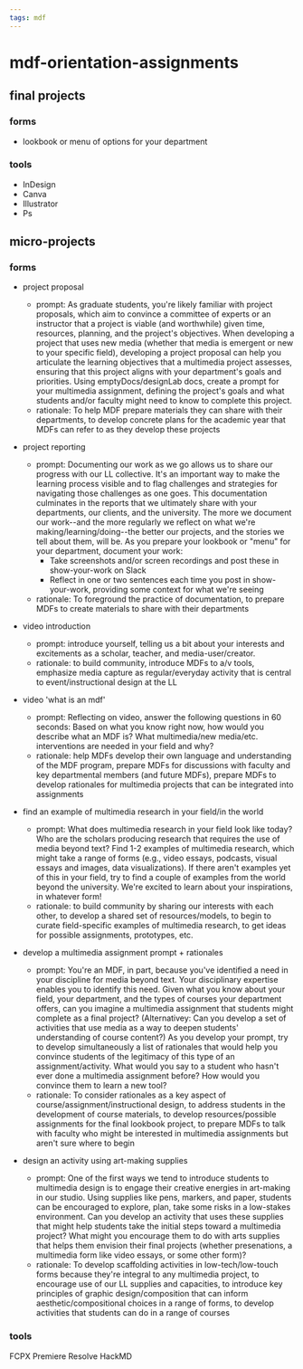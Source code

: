 ```yaml
---
tags: mdf
---
```

# mdf-orientation-assignments

## final projects

### forms
* lookbook or menu of options for your department

### tools
* InDesign
* Canva
* Illustrator
* Ps


## micro-projects

### forms

* project proposal 
    * prompt: As graduate students, you're likely familiar with project proposals, which aim to convince a committee of experts or an instructor that a project is viable (and worthwhile) given time, resources, planning, and the project's objectives. When developing a project that uses new media (whether that media is emergent or new to your specific field), developing a project proposal can help you articulate the learning objectives that a multimedia project  assesses, ensuring that this project aligns with your department's goals and priorities. Using emptyDocs/designLab docs, create a prompt for your multimedia assignment, defining the project's goals and what students and/or faculty might need to know to complete this project.
    * rationale: To help MDF prepare materials they can share with their departments, to develop concrete plans for the academic year that MDFs can refer to as they develop these projects

* project reporting
    * prompt: Documenting our work as we go allows us to share our progress with our LL collective. It's an important way to make the learning process visible and to flag challenges and strategies for navigating those challenges as one goes. This documentation culminates in the reports that we ultimately share with your departments, our clients, and the university. The more we document our work--and the more regularly we reflect on what we're making/learning/doing--the better our projects, and the stories we tell about them, will be. As you prepare your lookbook or "menu" for your department, document your work:
        * Take screenshots and/or screen recordings and post these in show-your-work on Slack
        * Reflect in one or two sentences each time you post in show-your-work, providing some context for what we're seeing
    * rationale: To foreground the practice of documentation, to prepare MDFs to create materials to share with their departments

* video introduction
    * prompt: introduce yourself, telling us a bit about your interests and excitements as a scholar, teacher, and media-user/creator.
    * rationale: to build community, introduce MDFs to a/v tools, emphasize media capture as regular/everyday activity that is central to event/instructional design at the LL


* video 'what is an mdf'
    * prompt: Reflecting on video, answer the following questions in 60 seconds: Based on what you know right now, how would you describe what an MDF is? What multimedia/new media/etc. interventions are needed in your field and why? 
    * rationale: help MDFs develop their own language and understanding of the MDF program, prepare MDFs for discussions with faculty and key departmental members (and future MDFs), prepare MDFs to develop rationales for multimedia projects that can be integrated into assignments

* find an example of multimedia research in your field/in the world
    * prompt: What does multimedia research in your field look like today? Who are the scholars producing research that requires the use of media beyond text? Find 1-2 examples of multimedia research, which might take a range of forms (e.g., video essays, podcasts, visual essays and images, data visualizations). If there aren't examples yet of this in your field, try to find a couple of examples from the world beyond the university. We're excited to learn about your inspirations, in whatever form!
    * rationale: to build community by sharing our interests with each other, to develop a shared set of resources/models, to begin to curate field-specific examples of multimedia research, to get ideas for possible assignments, prototypes, etc.

* develop a multimedia assignment prompt + rationales
    * prompt: You're an MDF, in part, because you've identified a need in your discipline for media beyond text. Your disciplinary expertise enables you to identify this need. Given what you know about your field, your department, and the types of courses your department offers, can you imagine a multimedia assignment that students might complete as a final project? (Alternativey: Can you develop a set of activities that use media as a way to deepen students' understanding of course content?) As you develop your prompt, try to develop simultaneously a list of rationales that would help you convince students of the legitimacy of this type of an assignment/activity. What would you say to a student who hasn't ever done a multimedia assignment before? How would you convince them to learn a new tool?
    * rationale: To consider rationales as a key aspect of course/assignment/instructional design, to address students in the development of course materials, to develop resources/possible assignments for the final lookbook project, to prepare MDFs to talk with faculty who might be interested in multimedia assignments but aren't sure where to begin

* design an activity using art-making supplies
    * prompt: One of the first ways we tend to introduce students to multimedia design is to engage their creative energies in art-making in our studio. Using supplies like pens, markers, and paper, students can be encouraged to explore, plan, take some risks in a low-stakes environment. Can you develop an activity that uses these supplies that might help students take the initial steps toward a multimedia project? What might you encourage them to do with arts supplies that helps them envision their final projects (whether presenations, a multimedia form like video essays, or some other form)?
    * rationale: To develop scaffolding activities in low-tech/low-touch forms because they're integral to any multimedia project, to encourage use of our LL supplies and capacities, to introduce key principles of graphic design/composition that can inform aesthetic/compositional choices in a range of forms, to develop activities that students can do in a range of courses


### tools
FCPX
Premiere
Resolve
HackMD


